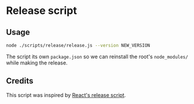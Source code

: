 # Release script

## Usage

```sh
node ./scripts/release/release.js --version NEW_VERSION
```

The script its own `package.json` so we can reinstall the root's `node_modules/` while making the release.

## Credits

This script was inspired by [React's release script](https://github.com/facebook/react/tree/001f9ef/scripts/release).
